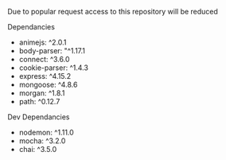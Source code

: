 Due to popular request access to this repository will be reduced

Dependancies 

* animejs: ^2.0.1
* body-parser: "^1.17.1
* connect: ^3.6.0
* cookie-parser: ^1.4.3
* express: ^4.15.2
* mongoose: ^4.8.6
* morgan: ^1.8.1
* path: ^0.12.7

Dev Dependancies

* nodemon: ^1.11.0
* mocha: ^3.2.0
* chai: ^3.5.0
